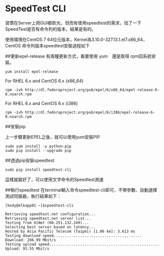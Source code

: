 # SpeedTest CLI

習慣在Server上把GUI都砍光，但而有使用speedtest的需求，找了一下SpeedTest是否有命令列的版本，結果是有的。

使用環境在CentOS 7 64位元版本，Kernel為3.10.0-327.13.1.el7.x86_64，CentOS 命令列版本speedtest安裝過程如下

##更新epel-release
有兩種更新方式，看要使用 yum　還是取得 rpm回系統安裝。

	yum install epel-release

For RHEL 6.x and CentOS 6.x (x86_64)

    rpm -ivh http://dl.fedoraproject.org/pub/epel/6/x86_64/epel-release-6-8.noarch.rpm

For RHEL 6.x and CentOS 6.x (i386)

    rpm -ivh http://dl.fedoraproject.org/pub/epel/6/i386/epel-release-6-8.noarch.rpm
    
##安裝pip

上一步驟更新EPEL之後，就可以使用yum安裝PIP

    sudo yum install -y python-pip
    sudo pip install --upgrade pip

##透過pip安裝speedtest

    sudo pip install speedtest-cli 


這樣就裝好了，可以使用文字命令的Speedtest測速

##執行speedtest
在terminal輸入命令speedtest-cli即可，不帶參數、自動選擇測試伺服器，執行結果如下：

    [kedy@elkapp01 ~]$speedtest-cli
	
    Retrieving speedtest.net configuration...
	Retrieving speedtest.net server list...
	Testing from HiNet (60.251.132.249)...
	Selecting best server based on latency...
	Hosted by Asia Pacific Telecom (Taipei) [1.06 km]: 3.613 ms
	Testing download speed........................................
	Download: 286.99 Mbit/s
	Testing upload speed..................................................
	Upload: 93.55 Mbit/s
